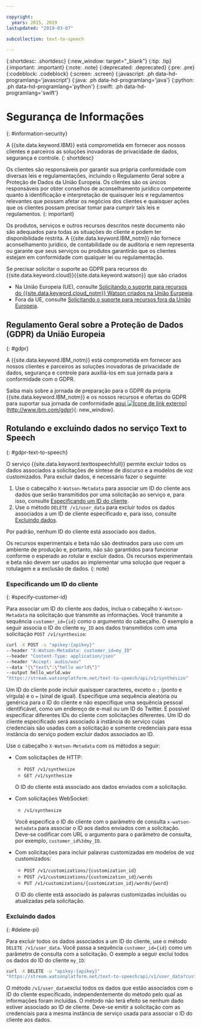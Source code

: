 ```yaml
---

copyright:
  years: 2015, 2019
lastupdated: "2019-03-07"

subcollection: text-to-speech

---
```


{:shortdesc: .shortdesc}
{:new_window: target="_blank"}
{:tip: .tip}
{:important: .important}
{:note: .note}
{:deprecated: .deprecated}
{:pre: .pre}
{:codeblock: .codeblock}
{:screen: .screen}
{:javascript: .ph data-hd-programlang='javascript'}
{:java: .ph data-hd-programlang='java'}
{:python: .ph data-hd-programlang='python'}
{:swift: .ph data-hd-programlang='swift'}

# Segurança de Informações
{: #information-security}

A {{site.data.keyword.IBM}} está comprometida em fornecer aos nossos clientes e parceiros as soluções inovadoras de privacidade de dados, segurança e controle.
{: shortdesc}

Os clientes são responsáveis por garantir sua própria conformidade com diversas leis e regulamentações, incluindo o Regulamento Geral sobre a Proteção de Dados da União Europeia. Os clientes são os únicos responsáveis por obter conselhos de aconselhamento jurídico competente quanto à identificação e interpretação de quaisquer leis e regulamentos relevantes que possam afetar os negócios dos clientes e quaisquer ações que os clientes possam precisar tomar para cumprir tais leis e regulamentos.
{: important}

Os produtos, serviços e outros recursos descritos neste documento não são adequados para todas as situações do cliente e podem ter disponibilidade restrita. A {{site.data.keyword.IBM_notm}} não fornece aconselhamento jurídico, de contabilidade ou de auditoria e nem representa ou garante que seus serviços ou produtos garantirão que os clientes estejam em conformidade com qualquer lei ou regulamentação.

Se precisar solicitar o suporte ao GDPR para recursos do {{site.data.keyword.cloud}}{{site.data.keyword.watson}} que são criados

-   Na União Europeia (UE), consulte [Solicitando o suporte para recursos do {{site.data.keyword.cloud_notm}} Watson criados na União Europeia](/docs/services/watson/getting-started-gdpr-sar.html#request-EU).
-   Fora da UE, consulte [Solicitando o suporte para recursos fora da União Europeia](/docs/services/watson/getting-started-gdpr-sar.html#request-non-EU).

## Regulamento Geral sobre a Proteção de Dados (GDPR) da União Europeia
{: #gdpr}

A {{site.data.keyword.IBM_notm}} está comprometida em fornecer aos nossos clientes e parceiros as soluções inovadoras de privacidade de dados, segurança e controle para auxiliá-los em sua jornada para a conformidade com o GDPR.

Saiba mais sobre a jornada de preparação para o GDPR da própria {{site.data.keyword.IBM_notm}} e os nossos recursos e ofertas do GDPR para suportar sua jornada de conformidade [aqui ![Ícone de link externo](../../icons/launch-glyph.svg "Ícone de link externo")](../../icons/launch-glyph.svg "Ícone de link externo")](http://www.ibm.com/gdpr){: new_window}.

## Rotulando e excluindo dados no serviço Text to Speech
{: #gdpr-text-to-speech}

O serviço {{site.data.keyword.texttospeechfull}} permite excluir todos os dados associados a solicitações de síntese de discurso e a modelos de voz customizados. Para excluir dados, é necessário fazer o seguinte:

1.  Use o cabeçalho `X-Watson-Metadata` para associar um ID do cliente aos dados que serão transmitidos por uma solicitação ao serviço e, para isso, consulte [Especificando um ID do cliente](#specify-customer-id).
1.  Use o método `DELETE /v1/user_data` para excluir todos os dados associados a um ID de cliente especificado e, para isso, consulte [Excluindo dados](#delete-pi).

Por padrão, nenhum ID do cliente está associado aos dados.

Os recursos experimentais e beta não são destinados para uso com um ambiente de produção e, portanto, não são garantidos para funcionar conforme o esperado ao rotular e excluir dados. Os recursos experimentais e beta não devem ser usados ao implementar uma solução que requer a rotulagem e a exclusão de dados.
{: note}

### Especificando um ID do cliente
{: #specify-customer-id}

Para associar um ID do cliente aos dados, inclua o cabeçalho `X-Watson-Metadata` na solicitação que transmite as informações. Você transmite a sequência `customer_id={id}` como o argumento do cabeçalho. O exemplo a seguir associa o ID do cliente `my_ID` aos dados transmitidos com uma solicitação `POST /v1/synthesize`:

```bash
curl -X POST -u "apikey:{apikey}"
--header "X-Watson-Metadata: customer_id=my_ID"
--header "Content-Type: application/json"
--header "Accept: audio/wav"
--data "{\"text\":\"hello world\"}"
--output hello_world.wav
"https://stream.watsonplatform.net/text-to-speech/api/v1/synthesize"
```

Um ID do cliente pode incluir quaisquer caracteres, exceto o `;` (ponto e vírgula) e o `=` (sinal de igual). Especifique uma sequência aleatória ou genérica para o ID do cliente e não especifique uma sequência pessoal identificável, como um endereço de e-mail ou um ID do Twitter. É possível especificar diferentes IDs do cliente com solicitações diferentes. Um ID do cliente especificado será associado à instância do serviço cujas credenciais são usadas com a solicitação e somente credenciais para essa instância do serviço podem excluir dados associados ao ID.

Use o cabeçalho `X-Watson-Metadata` com os métodos a seguir:

-   Com solicitações de HTTP:
    -   `POST /v1/synthesize`
    -   `GET /v1/synthesize`

    O ID do cliente está associado aos dados enviados com a solicitação.

-   Com solicitações WebSocket:
    -   `/v1/synthesize`

    Você especifica o ID do cliente com o parâmetro de consulta `x-watson-metadata` para associar o ID aos dados enviados com a solicitação. Deve-se codificar com URL o argumento para o parâmetro de consulta, por exemplo, `customer_id%3dmy_ID`.

-   Com solicitações para incluir palavras customizadas em modelos de voz customizados:
    -   `POST /v1/customizations/{customization_id}`
    -   `POST /v1/customizations/{customization_id}/words`
    -   `PUT /v1/customizations/{customization_id}/words/{word}`

    O ID do cliente está associado às palavras customizadas incluídas ou atualizadas pela solicitação.

### Excluindo dados
{: #delete-pi}

Para excluir todos os dados associados a um ID do cliente, use o método `DELETE /v1/user_data`. Você passa a sequência `customer_id={id}` como um parâmetro de consulta com a solicitação. O exemplo a seguir exclui todos os dados do ID do cliente `my_ID`:

```bash
curl -X DELETE -u "apikey:{apikey}"
"https://stream.watsonplatform.net/text-to-speech/api/v1/user_data?customer_id=my_ID"
```

O método `/v1/user_data`exclui todos os dados que estão associados com o ID do cliente especificado, independentemente do método pelo qual as informações foram incluídas. O método não terá efeito se nenhum dado estiver associado ao ID de cliente. Deve-se emitir a solicitação com as credenciais para a mesma instância de serviço usada para associar o ID do cliente aos dados.
